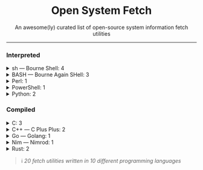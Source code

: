 <div align="center"><h1>Open System Fetch</h1>
An awesome(ly) curated list of open-source system information fetch utilities
</div>

---
### Interpreted
<details markdown='1'><summary>sh — Bourne Shell: 4</summary><div align="center">

[bfetch](https://github.com/NNBnh/bfetch)  
![](https://img.shields.io/github/stars/NNBnh/bfetch?label=Stars%20&style=flat-square)
&ensp;
Linux &check;
![](https://user-images.githubusercontent.com/43980777/107769286-5a11a980-6d6a-11eb-9d65-ed07bf79a5c0.png)
📠 Dynamic fetch displayer that SuperB

---
[fet.sh](https://github.com/6gk/fet.sh)  
![](https://img.shields.io/github/stars/6gk/fet.sh?label=Stars%20&style=flat-square)
&ensp;
Linux &check;
![](https://raw.githubusercontent.com/6gk/fet.sh/master/screenshot.png)
🐢 a fetch written in posix shell without any external commands

---
[nerdfetch](https://github.com/ThatOneCalculator/NerdFetch)  
![](https://img.shields.io/github/stars/ThatOneCalculator/NerdFetch?label=Stars%20&style=flat-square)
&ensp;
Linux &check; Mac &check;
![](https://blob.jortage.com/blobs/0/a51/0a511e297d66eee92e7cc729e70ca764da6a7bf53aec23d446f1cfbc7da7d9d799bbff5e2de8394f3397d0bee5c058c4c1192c6ae8f45e8ab3f82cd3cd8cb2c2)
A POSIX *nix fetch script using Nerdfonts

---
[pfetch](https://github.com/dylanaraps/pfetch)  
![](https://img.shields.io/github/stars/dylanaraps/pfetch?label=Stars%20&style=flat-square)
&ensp;
Linux &check; BSD &check; Mac &check; WSL &check;
![](https://user-images.githubusercontent.com/6799467/65944518-68834d80-e421-11e9-9b14-6ca26a16108a.png)
A pretty information fetch tool written in POSIX sh
</div></details>

<details markdown='1'><summary>BASH — Bourne Again SHell: 3</summary><div align="center">

[neofetch](https://github.com/dylanaraps/neofetch)  
![](https://img.shields.io/github/stars/dylanaraps/neofetch?label=Stars%20&style=flat-square)
&ensp;
Linux &check; BSD &check; Mac &check; Win &check;
![](https://camo.githubusercontent.com/857a5a0ccfa464dfcfd195902677aa3cb87a1f430a5f8a49574715c3263b72be/68747470733a2f2f692e696d6775722e636f6d2f6c55726b51424e2e706e67)
🖼️ A command-line system information tool written in bash 3.2+

---
[rxfetch](https://github.com/Mangeshrex/rxfetch)  
![](https://img.shields.io/github/stars/Mangeshrex/rxfetch?label=Stars%20&style=flat-square)
&ensp;
Linux &check;
![](https://raw.githubusercontent.com/Mangeshrex/rxfetch/main/screenshots/ss.png)
A custom system info fetching tool

---
[sysfetch](https://github.com/wick3dr0se/sysfetch)  
![](https://img.shields.io/github/stars/wick3dr0se/sysfetch?label=Stars%20&style=flat-square)
&ensp;
Linux &check;
![](https://raw.githubusercontent.com/wick3dr0se/sysfetch/master/screen.png)
A super tiny system information fetch script
</div></details>

<details markdown='1'><summary>Perl: 1</summary><div align="center">

[fetch-master-6000](https://github.com/anhsirk0/fetch-master-6000)  
![](https://img.shields.io/github/stars/anhsirk0/fetch-master-6000?label=Stars%20&style=flat-square)
&ensp;
Linux &check; Mac &check;
![](https://raw.githubusercontent.com/anhsirk0/fetch-master-6000/master/screenshots/all1.png)
Simple Dilbert themed system info-fetching tool
</div></details>

<details markdown='1'><summary>PowerShell: 1</summary><div align="center">

[winfetch](https://github.com/kiedtl/winfetch)  
![](https://img.shields.io/github/stars/kiedtl/winfetch?label=Stars%20&style=flat-square)
&ensp;
Win &check;
![](https://user-images.githubusercontent.com/46838874/109414247-f75e1600-79d7-11eb-90ea-d28d417b1654.png)
🛠 A command-line system information utility written in PowerShell
</div></details>

<details markdown='1'><summary>Python: 2</summary><div align="center">

[archey4](https://github.com/HorlogeSkynet/archey4)  
![](https://img.shields.io/github/stars/HorlogeSkynet/archey4?label=Stars%20&style=flat-square)
&ensp;
Linux &check; BSD &check; Mac &check; Win &check;
![](https://camo.githubusercontent.com/2ed9dd62bafd5b58e6e034accd4e764c753324d4d7ccf1e385a2fb1834f76d40/68747470733a2f2f626c6f672e73616d75656c2e646f6d61696e732f696d672f626c6f672f7468652d6172636865792d70726f6a6563742d776861742d692d76652d646563696465642d746f2d646f2e706e673f76342e31342e302e30) 
💻 Maintained fork of the original Archey (Linux) system tool

[hyfetch](https://github.com/hykilpikonna/hyfetch)  
![](https://img.shields.io/github/stars/hykilpikonna/hyfetch?label=Stars%20&style=flat-square)
&ensp;
Linux &check; BSD &check; Mac &check; Win &check;
![](https://user-images.githubusercontent.com/22280294/162614541-af2b4660-f1f7-4287-b978-1aa2266ac70f.png)

</div></details>

### Compiled
<details markdown='1'><summary>C: 3</summary><div align="center">

[afetch](https://github.com/13-CF/afetch)  
![](https://img.shields.io/github/stars/13-CF/afetch?label=Stars%20&style=flat-square)
&ensp;
Linux &check; BSD &check; Mac &check;
![](https://raw.githubusercontent.com/13-CF/afetch/master/img/logo.png)
Simple system info written in C

[cpufetch](https://github.com/Dr-Noob/cpufetch)  
![](https://img.shields.io/github/stars/Dr-Noob/cpufetch?label=Stars%20&style=flat-square)
&ensp;
Linux &check; BSD &check; Mac &check; Win &check;
![](https://raw.githubusercontent.com/Dr-Noob/cpufetch/master/pictures/epyc.png)
Simple yet fancy CPU architecture fetching tool

---
[fastfetch](https://github.com/LinusDierheimer/fastfetch)  
![](https://img.shields.io/github/stars/LinusDierheimer/fastfetch?label=Stars%20&style=flat-square)
&ensp;
Linux &check; BSD &check; Mac &check;
![](https://raw.githubusercontent.com/LinusDierheimer/fastfetch/master/screenshots/example3.png)
Like neofetch, but much faster because written in C
</div></details>

<details markdown='1'><summary>C++ — C Plus Plus: 2</summary><div align="center">

[sysfex](https://github.com/mehedirm6244/sysfex)  
![](https://img.shields.io/github/stars/mehedirm6244/sysfex?label=Stars%20&style=flat-square)
&ensp;
Linux &check;
![](https://raw.githubusercontent.com/mehedirm6244/sysfex/main/res/sysf_1.png)
Another system information fetching tool written in C++

[tfetch](https://github.com/keremgokcek/tfetch)  
![](https://img.shields.io/github/stars/keremgokcek/tfetch?label=Stars%20&style=flat-square)
&ensp;
Linux &check;
![image](https://user-images.githubusercontent.com/79412062/192159166-1f0f84b7-7c8b-4600-b1f3-09586b15875a.png)
tfetch is a system fetch tool written with C++
</div></details>

<details markdown='1'><summary>Go — Golang: 1</summary><div align="center">

[bunnyfetch](https://github.com/Rosettea/bunnyfetch)  
![](https://img.shields.io/github/stars/Rosettea/bunnyfetch?label=Stars%20&style=flat-square)
&ensp; 
Linux &check; BSD &check; Mac &check;
![](https://camo.githubusercontent.com/0f679ccea96329318a8cdb17965635961bfd00e7132cca2203c3cb02ce2cc16e/68747470733a2f2f736166652e6b617368696d612e6d6f652f6e3735773130307775756b732e706e67)
🐰 Tiny system info fetch utility
</div></details>

<details markdown='1'><summary>Nim — Nimrod: 1</summary><div align="center">

[nitch](https://github.com/unxsh/nitch)  
![](https://img.shields.io/github/stars/unxsh/nitch?label=Stars%20&style=flat-square)
&ensp;
Linux &check;
![](https://camo.githubusercontent.com/5ed1daff8db121a3532f17e58f61f6e3aae2a194557778bfd42afaa7186ba218/68747470733a2f2f6d656469612e646973636f72646170702e6e65742f6174746163686d656e74732f3935353336323437373133373336323935342f3939373833393030353436303732353834312f323032322d30372d31365f31352d31355f312e706e67)
nitch - incredibly fast system fetch written in nim
</div></details>

<details markdown='1'><summary>Rust: 2</summary><div align="center">

[freshfetch](https://github.com/K4rakara/freshfetch)  
![](https://img.shields.io/github/stars/K4rakara/freshfetch?label=Stars%20&style=flat-square)
&ensp;
Linux &check;
![](https://raw.githubusercontent.com/K4rakara/freshfetch/master/readme/config-1.png)
A fresh take on neofetch

---
[macchina](https://github.com/Macchina-CLI/macchina)  
![](https://img.shields.io/github/stars/Macchina-CLI/macchina?label=Stars%20&style=flat-square)
&ensp;
Linux &check; BSD &check; Mac &check; Win &check;
![](https://raw.githubusercontent.com/Macchina-CLI/macchina/main/assets/preview.png)
A system information frontend, with an (unhealthy) emphasis on performance
</div></details>

> :information_source: _20 fetch utilities written in 10 different programming languages_
